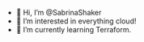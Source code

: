 - 👋 Hi, I’m @SabrinaShaker
- 👀 I’m interested in everything cloud!
- 🌱 I’m currently learning Terraform.

<!---
SabrinaShaker/SabrinaShaker is a ✨ special ✨ repository because its `README.md` (this file) appears on your GitHub profile.
You can click the Preview link to take a look at your changes.


- 💞️ I’m looking to collaborate on ...
- 📫 How to reach me ...

--->
